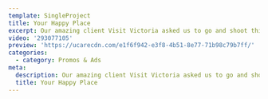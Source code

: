 ```yaml
---
template: SingleProject
title: Your Happy Place
excerpt: Our amazing client Visit Victoria asked us to go and shoot this epic project in Gippsland to Promos & Adste the area as part of a push on their website and social channels.
video: '293077105'
preview: 'https://ucarecdn.com/e1f6f942-e3f8-4b51-8e77-71b98c79b7ff/'
categories:
  - category: Promos & Ads
meta:
  description: Our amazing client Visit Victoria asked us to go and shoot this epic project in Gippsland to Promos & Adste the area as part of a push on their website and social channels.
  title: Your Happy Place
---
```

